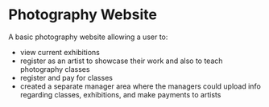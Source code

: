 # Photography Website 

A basic photography website allowing a user to:
- view current exhibitions 
- register as an artist to showcase their work and also to teach photography classes
- register and pay for classes
- created a separate manager area where the managers could upload info regarding classes, exhibitions, and make payments to artists
